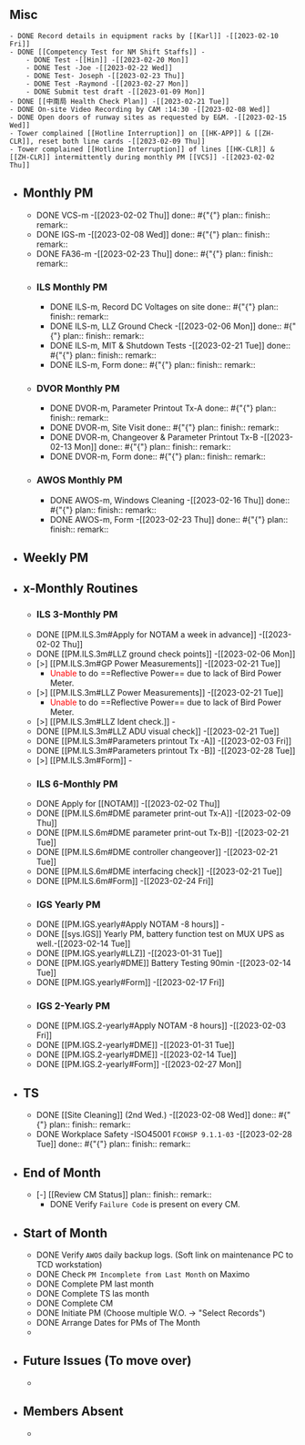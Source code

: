 ## Misc
	- DONE Record details in equipment racks by [[Karl]] -[[2023-02-10 Fri]]
	- DONE [[Competency Test for NM Shift Staffs]] -
		- DONE Test -[[Hin]] -[[2023-02-20 Mon]]
		- DONE Test -Joe -[[2023-02-22 Wed]]
		- DONE Test- Joseph -[[2023-02-23 Thu]]
		- DONE Test -Raymond -[[2023-02-27 Mon]]
		- DONE Submit test draft -[[2023-01-09 Mon]]
	- DONE [[中南局 Health Check Plan]] -[[2023-02-21 Tue]]
	- DONE On-site Video Recording by CAM :14:30 -[[2023-02-08 Wed]]
	- DONE Open doors of runway sites as requested by E&M. -[[2023-02-15 Wed]]
	- Tower complained [[Hotline Interruption]] on [[HK-APP]] & [[ZH-CLR]], reset both line cards -[[2023-02-09 Thu]]
	- Tower complained [[Hotline Interruption]] of lines [[HK-CLR]] & [[ZH-CLR]] intermittently during monthly PM [[VCS]] -[[2023-02-02 Thu]]
- ## Monthly PM
	- DONE VCS-m -[[2023-02-02 Thu]]
	  done:: #{"{"}
	  plan:: 
	  finish::
	  remark::
	- DONE IGS-m -[[2023-02-08 Wed]]
	  done:: #{"{"}
	  plan:: 
	  finish::
	  remark::
	- DONE FA36-m -[[2023-02-23 Thu]]
	  done:: #{"{"}
	  plan:: 
	  finish::
	  remark::
	- ### ILS Monthly PM
		- DONE ILS-m, Record DC Voltages on site 
		  done:: #{"{"}
		  plan::
		  finish::
		  remark::
		- DONE ILS-m, LLZ Ground Check -[[2023-02-06 Mon]]
		  done:: #{"{"}
		  plan:: 
		  finish::
		  remark::
		- DONE ILS-m, MIT & Shutdown Tests -[[2023-02-21 Tue]]
		  done:: #{"{"}
		  plan:: 
		  finish::
		  remark::
		- DONE ILS-m, Form 
		  done:: #{"{"}
		  plan:: 
		  finish::
		  remark::
	- ### DVOR Monthly PM
		- DONE DVOR-m, Parameter Printout Tx-A 
		  done:: #{"{"}
		  plan::
		  finish::
		  remark::
		- DONE DVOR-m, Site Visit
		  done:: #{"{"}
		  plan::
		  finish::
		  remark::
		- DONE DVOR-m, Changeover & Parameter Printout Tx-B -[[2023-02-13 Mon]]
		  done:: #{"{"}
		  plan::
		  finish::
		  remark::
		- DONE DVOR-m, Form 
		  done:: #{"{"}
		  plan:: 
		  finish::
		  remark::
	- ### AWOS Monthly PM
		- DONE AWOS-m, Windows Cleaning -[[2023-02-16 Thu]]
		  done:: #{"{"}
		  plan:: 
		  finish::
		  remark::
		- DONE AWOS-m, Form -[[2023-02-23 Thu]]
		  done:: #{"{"}
		  plan:: 
		  finish::
		  remark::
- ## Weekly PM
- ## x-Monthly Routines
	- ###  ILS 3-Monthly PM
	- DONE [[PM.ILS.3m#Apply for NOTAM a week in advance]] -[[2023-02-02 Thu]]
	- DONE [[PM.ILS.3m#LLZ ground check points]] -[[2023-02-06 Mon]]
	- [>]  [[PM.ILS.3m#GP Power Measurements]] -[[2023-02-21 Tue]]
		- <span style='color: red'>Unable</span> to do ==Reflective Power== due to lack of Bird Power Meter.
	- [>] [[PM.ILS.3m#LLZ Power Measurements]] -[[2023-02-21 Tue]]
		- <span style='color: red'>Unable</span> to do ==Reflective Power== due to lack of Bird Power Meter.
	- [>] [[PM.ILS.3m#LLZ Ident check.]] -
	- DONE [[PM.ILS.3m#LLZ ADU visual check]] -[[2023-02-21 Tue]]
	- DONE [[PM.ILS.3m#Parameters printout Tx -A]] -[[2023-02-03 Fri]]
	- DONE [[PM.ILS.3m#Parameters printout Tx -B]] -[[2023-02-28 Tue]]
	- [>] [[PM.ILS.3m#Form]] -
	- ### ILS 6-Monthly PM
	- DONE Apply for [[NOTAM]] -[[2023-02-02 Thu]]
	- DONE [[PM.ILS.6m#DME parameter print-out Tx-A]] -[[2023-02-09 Thu]]
	- DONE [[PM.ILS.6m#DME parameter print-out Tx-B]] -[[2023-02-21 Tue]]
	- DONE [[PM.ILS.6m#DME controller changeover]] -[[2023-02-21 Tue]]
	- DONE [[PM.ILS.6m#DME interfacing check]] -[[2023-02-21 Tue]]
	- DONE [[PM.ILS.6m#Form]] -[[2023-02-24 Fri]]
	- ### IGS Yearly PM
	- DONE [[PM.IGS.yearly#Apply NOTAM -8 hours]] -
	- DONE [[sys.IGS]] Yearly PM, battery function test on MUX UPS as well.-[[2023-02-14 Tue]]
	- DONE [[PM.IGS.yearly#LLZ]] -[[2023-01-31 Tue]]
	- DONE [[PM.IGS.yearly#DME]] Battery Testing 90min -[[2023-02-14 Tue]]
	- DONE [[PM.IGS.yearly#Form]] -[[2023-02-17 Fri]]
	- ### IGS 2-Yearly PM
	- DONE [[PM.IGS.2-yearly#Apply NOTAM -8 hours]] -[[2023-02-03 Fri]]
	- DONE [[PM.IGS.2-yearly#DME]] -[[2023-01-31 Tue]]
	- DONE [[PM.IGS.2-yearly#DME]] -[[2023-02-14 Tue]]
	- DONE [[PM.IGS.2-yearly#Form]] -[[2023-02-27 Mon]]
- ## TS
	- DONE [[Site Cleaning]] (2nd Wed.) -[[2023-02-08 Wed]]
	  done:: #{"{"}
	  plan::
	  finish::
	  remark::
	- DONE Workplace Safety -ISO45001 `FCOHSP 9.1.1-03` -[[2023-02-28 Tue]]
	  done:: #{"{"}
	  plan::
	  finish::
	  remark::
- ## End of Month
	- [-] [[Review CM Status]]
	  plan::
	  finish::
	  remark::
		- DONE Verify `Failure Code` is present on every CM.
- ## Start of Month
	- DONE Verify `AWOS` daily backup logs. (Soft link on maintenance PC to TCD workstation)
	- DONE Check `PM Incomplete from Last Month` on Maximo
	- DONE Complete PM last month
	- DONE Complete TS las month
	- DONE Complete CM
	- DONE Initiate PM (Choose multiple W.O. -> "Select Records")
	- DONE Arrange Dates for PMs of The Month
	-
- ## Future Issues (To move over)
	-
- ## Members Absent
	-